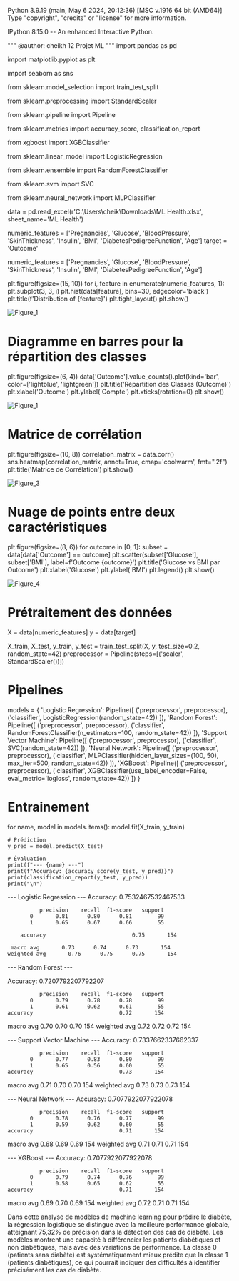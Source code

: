Python 3.9.19 (main, May  6 2024, 20:12:36) [MSC v.1916 64 bit (AMD64)]
Type "copyright", "credits" or "license" for more information.

IPython 8.15.0 -- An enhanced Interactive Python.


"""
@author: cheikh 
12 Projet ML
"""
import pandas as pd

import matplotlib.pyplot as plt

import seaborn as sns

from sklearn.model_selection import train_test_split

from sklearn.preprocessing import StandardScaler

from sklearn.pipeline import Pipeline

from sklearn.metrics import accuracy_score, classification_report

from xgboost import XGBClassifier

from sklearn.linear_model import LogisticRegression

from sklearn.ensemble import RandomForestClassifier

from sklearn.svm import SVC

from sklearn.neural_network import MLPClassifier


data = pd.read_excel(r'C:\Users\cheik\Downloads\ML Health.xlsx', sheet_name='ML Health')

numeric_features = ['Pregnancies', 'Glucose', 'BloodPressure', 'SkinThickness', 'Insulin', 'BMI', 
                    'DiabetesPedigreeFunction', 'Age']
target = 'Outcome'


numeric_features = ['Pregnancies', 'Glucose', 'BloodPressure', 'SkinThickness', 'Insulin', 'BMI', 
                    'DiabetesPedigreeFunction', 'Age']

plt.figure(figsize=(15, 10))
for i, feature in enumerate(numeric_features, 1):
    plt.subplot(3, 3, i)
    plt.hist(data[feature], bins=30, edgecolor='black')
    plt.title(f'Distribution of {feature}')
plt.tight_layout()
plt.show()

![Figure_1](https://github.com/user-attachments/assets/946abb08-35fa-4a49-9cda-be9f88452bd3)

# Diagramme en barres pour la répartition des classes
plt.figure(figsize=(6, 4))
data['Outcome'].value_counts().plot(kind='bar', color=['lightblue', 'lightgreen'])
plt.title('Répartition des Classes (Outcome)')
plt.xlabel('Outcome')
plt.ylabel('Compte')
plt.xticks(rotation=0)
plt.show()

![Figure_1](https://github.com/user-attachments/assets/b15928be-5f66-455a-b3d2-8d09bdc2eb17)


# Matrice de corrélation
plt.figure(figsize=(10, 8))
correlation_matrix = data.corr()
sns.heatmap(correlation_matrix, annot=True, cmap='coolwarm', fmt=".2f")
plt.title('Matrice de Corrélation')
plt.show()

![Figure_3](https://github.com/user-attachments/assets/8101117b-4606-4e29-82df-19db36b92b56)


# Nuage de points entre deux caractéristiques
plt.figure(figsize=(8, 6))
for outcome in [0, 1]:
    subset = data[data['Outcome'] == outcome]
    plt.scatter(subset['Glucose'], subset['BMI'], label=f'Outcome {outcome}')
plt.title('Glucose vs BMI par Outcome')
plt.xlabel('Glucose')
plt.ylabel('BMI')
plt.legend()
plt.show()

![Figure_4](https://github.com/user-attachments/assets/e3f16072-1b85-4fcc-8dbe-462aa27b9bb6)

# Prétraitement des données
X = data[numeric_features]
y = data[target]


X_train, X_test, y_train, y_test = train_test_split(X, y, test_size=0.2, random_state=42)
preprocessor = Pipeline(steps=[('scaler', StandardScaler())])

# Pipelines
models = {
    'Logistic Regression': Pipeline([
        ('preprocessor', preprocessor),
        ('classifier', LogisticRegression(random_state=42))
    ]),
    'Random Forest': Pipeline([
        ('preprocessor', preprocessor),
        ('classifier', RandomForestClassifier(n_estimators=100, random_state=42))
    ]),
    'Support Vector Machine': Pipeline([
        ('preprocessor', preprocessor),
        ('classifier', SVC(random_state=42))
    ]),
    'Neural Network': Pipeline([
        ('preprocessor', preprocessor),
        ('classifier', MLPClassifier(hidden_layer_sizes=(100, 50), max_iter=500, random_state=42))
    ]),
    'XGBoost': Pipeline([
        ('preprocessor', preprocessor),
        ('classifier', XGBClassifier(use_label_encoder=False, eval_metric='logloss', random_state=42))
    ])
}

# Entrainement
for name, model in models.items():
    model.fit(X_train, y_train)
    
    # Prédiction
    y_pred = model.predict(X_test)
    
    # Évaluation
    print(f"--- {name} ---")
    print(f"Accuracy: {accuracy_score(y_test, y_pred)}")
    print(classification_report(y_test, y_pred))
    print("\n")

--- Logistic Regression ---
Accuracy: 0.7532467532467533

              precision    recall  f1-score   support
           0       0.81      0.80      0.81        99
           1       0.65      0.67      0.66        55
    
		accuracy                           0.75       154
   
	 macro avg       0.73      0.74      0.73       154
	weighted avg       0.76      0.75      0.75       154



--- Random Forest ---

Accuracy: 0.7207792207792207 
       
              precision    recall  f1-score   support
           0       0.79      0.78      0.78        99
           1       0.61      0.62      0.61        55
    accuracy                           0.72       154
   macro avg       0.70      0.70      0.70       154
weighted avg       0.72      0.72      0.72       154



--- Support Vector Machine ---
Accuracy: 0.7337662337662337  
       
              precision    recall  f1-score   support
           0       0.77      0.83      0.80        99
           1       0.65      0.56      0.60        55
    accuracy                           0.73       154
   macro avg       0.71      0.70      0.70       154
weighted avg       0.73      0.73      0.73       154



--- Neural Network ---
Accuracy: 0.7077922077922078

              precision    recall  f1-score   support
           0       0.78      0.76      0.77        99
           1       0.59      0.62      0.60        55
    accuracy                           0.71       154
   macro avg       0.68      0.69      0.69       154
weighted avg       0.71      0.71      0.71       154



--- XGBoost ---
Accuracy: 0.7077922077922078     
         
              precision    recall  f1-score   support
           0       0.79      0.74      0.76        99
           1       0.58      0.65      0.62        55
    accuracy                           0.71       154
   macro avg       0.69      0.70      0.69       154
weighted avg       0.72      0.71      0.71       154

Dans cette analyse de modèles de machine learning pour prédire le diabète, la régression logistique se distingue avec la meilleure performance globale, atteignant 75,32% de précision dans la détection des cas de diabète. Les modèles montrent une capacité à différencier les patients diabétiques et non diabétiques, mais avec des variations de performance. La classe 0 (patients sans diabète) est systématiquement mieux prédite que la classe 1 (patients diabétiques), ce qui pourrait indiquer des difficultés à identifier précisément les cas de diabète.


